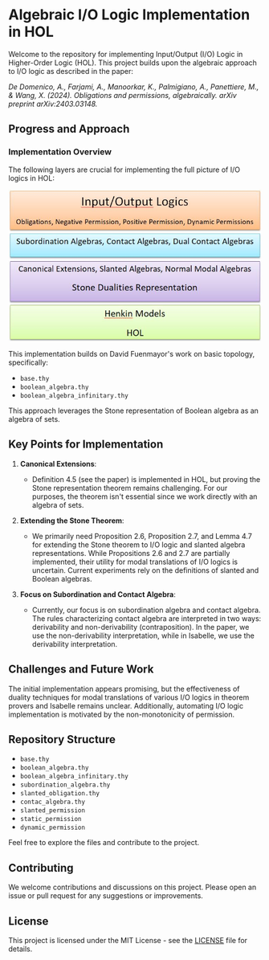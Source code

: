 
# Algebraic I/O Logic Implementation in HOL

Welcome to the repository for implementing Input/Output (I/O) Logic in Higher-Order Logic (HOL). This project builds upon the algebraic approach to I/O logic as described in the paper:

_De Domenico, A., Farjami, A., Manoorkar, K., Palmigiano, A., Panettiere, M., & Wang, X. (2024). Obligations and permissions, algebraically. arXiv preprint arXiv:2403.03148._

## Progress and Approach

### Implementation Overview

The following layers are crucial for implementing the full picture of I/O logics in HOL:

![Flowchart](./flochart.JPG)

This implementation builds on David Fuenmayor's work on basic topology, specifically:
- `base.thy`
- `boolean_algebra.thy`
- `boolean_algebra_infinitary.thy`

This approach leverages the Stone representation of Boolean algebra as an algebra of sets.

## Key Points for Implementation

1. **Canonical Extensions**:
    - Definition 4.5 (see the paper) is implemented in HOL, but proving the Stone representation theorem remains challenging. For our purposes, the theorem isn't essential since we work directly with an algebra of sets.

2. **Extending the Stone Theorem**:
    - We primarily need Proposition 2.6, Proposition 2.7, and Lemma 4.7 for extending the Stone theorem to I/O logic and slanted algebra representations. While Propositions 2.6 and 2.7 are partially implemented, their utility for modal translations of I/O logics is uncertain. Current experiments rely on the definitions of slanted and Boolean algebras.

3. **Focus on Subordination and Contact Algebra**:
    - Currently, our focus is on subordination algebra and contact algebra. The rules characterizing contact algebra are interpreted in two ways: derivability and non-derivability (contraposition). In the paper, we use the non-derivability interpretation, while in Isabelle, we use the derivability interpretation.

## Challenges and Future Work

The initial implementation appears promising, but the effectiveness of duality techniques for modal translations of various I/O logics in theorem provers and Isabelle remains unclear. Additionally, automating I/O logic implementation is motivated by the non-monotonicity of permission.


## Repository Structure

- `base.thy`
- `boolean_algebra.thy`
- `boolean_algebra_infinitary.thy`
- `subordination_algebra.thy`
- `slanted_obligation.thy`
- `contac_algebra.thy`
- `slanted_permission`
- `static_permission`
- `dynamic_permission`

Feel free to explore the files and contribute to the project.

## Contributing

We welcome contributions and discussions on this project. Please open an issue or pull request for any suggestions or improvements.

## License

This project is licensed under the MIT License - see the [LICENSE](LICENSE) file for details.
